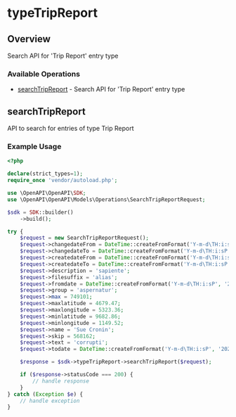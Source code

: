 # typeTripReport

## Overview

Search API for 'Trip Report' entry type

### Available Operations

* [searchTripReport](#searchtripreport) - Search API for 'Trip Report' entry type

## searchTripReport

API to search for entries of type Trip Report

### Example Usage

```php
<?php

declare(strict_types=1);
require_once 'vendor/autoload.php';

use \OpenAPI\OpenAPI\SDK;
use \OpenAPI\OpenAPI\Models\Operations\SearchTripReportRequest;

$sdk = SDK::builder()
    ->build();

try {
    $request = new SearchTripReportRequest();
    $request->changedateFrom = DateTime::createFromFormat('Y-m-d\TH:i:sP', '2022-12-14T00:15:39.097Z');
    $request->changedateTo = DateTime::createFromFormat('Y-m-d\TH:i:sP', '2022-01-25T06:55:35.087Z');
    $request->createdateFrom = DateTime::createFromFormat('Y-m-d\TH:i:sP', '2022-03-30T03:00:00.239Z');
    $request->createdateTo = DateTime::createFromFormat('Y-m-d\TH:i:sP', '2020-09-23T04:22:56.614Z');
    $request->description = 'sapiente';
    $request->filesuffix = 'alias';
    $request->fromdate = DateTime::createFromFormat('Y-m-d\TH:i:sP', '2022-03-28T14:34:12.839Z');
    $request->group = 'aspernatur';
    $request->max = 749101;
    $request->maxlatitude = 4679.47;
    $request->maxlongitude = 5323.36;
    $request->minlatitude = 9682.86;
    $request->minlongitude = 1149.52;
    $request->name = 'Sue Cronin';
    $request->skip = 568162;
    $request->text = 'corrupti';
    $request->todate = DateTime::createFromFormat('Y-m-d\TH:i:sP', '2022-12-16T03:47:02.612Z');

    $response = $sdk->typeTripReport->searchTripReport($request);

    if ($response->statusCode === 200) {
        // handle response
    }
} catch (Exception $e) {
    // handle exception
}
```
